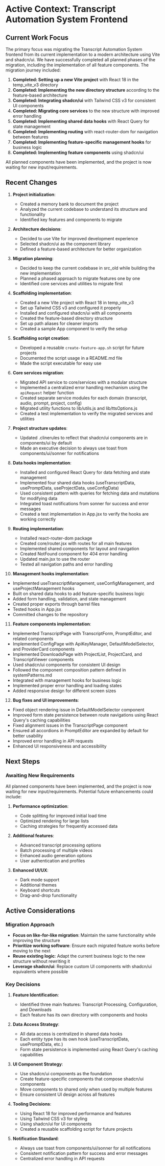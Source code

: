 # Active Context: Transcript Automation System Frontend

## Current Work Focus

The primary focus was migrating the Transcript Automation System frontend from its current implementation to a modern architecture using Vite and shadcn/ui. We have successfully completed all planned phases of the migration, including the implementation of all feature components. The migration journey included:

1. **Completed: Setting up a new Vite project** with React 18 in the temp_vite_v3 directory
2. **Completed: Implementing the new directory structure** according to the feature-based architecture
3. **Completed: Integrating shadcn/ui** with Tailwind CSS v3 for consistent UI components
4. **Completed: Migrating core services** to the new structure with improved error handling
5. **Completed: Implementing shared data hooks** with React Query for state management
6. **Completed: Implementing routing** with react-router-dom for navigation between features
7. **Completed: Implementing feature-specific management hooks** for business logic
8. **Completed: Implementing feature components** using shadcn/ui

All planned components have been implemented, and the project is now waiting for new input/requirements.

## Recent Changes

1. **Project initialization**:
   - Created a memory bank to document the project
   - Analyzed the current codebase to understand its structure and functionality
   - Identified key features and components to migrate

2. **Architecture decisions**:
   - Decided to use Vite for improved development experience
   - Selected shadcn/ui as the component library
   - Defined a feature-based architecture for better organization

3. **Migration planning**:
   - Decided to keep the current codebase in src_old while building the new implementation
   - Planned a phased approach to migrate features one by one
   - Identified core services and utilities to migrate first

4. **Scaffolding implementation**:
   - Created a new Vite project with React 18 in temp_vite_v3
   - Set up Tailwind CSS v3 and configured it properly
   - Installed and configured shadcn/ui with all components
   - Created the feature-based directory structure
   - Set up path aliases for cleaner imports
   - Created a sample App component to verify the setup

5. **Scaffolding script creation**:
   - Developed a reusable `create-feature-app.sh` script for future projects
   - Documented the script usage in a README.md file
   - Made the script executable for easy use

6. **Core services migration**:
   - Migrated API service to core/services with a modular structure
   - Implemented a centralized error handling mechanism using the `apiRequest` helper function
   - Created separate service modules for each domain (transcript, audio, prompt, project, config)
   - Migrated utility functions to lib/utils.js and lib/ttsOptions.js
   - Created a test implementation to verify the migrated services and utilities

7. **Project structure updates**:
   - Updated .clinerules to reflect that shadcn/ui components are in components/ui by default
   - Made an executive decision to always use toast from components/ui/sonner for notifications

8. **Data hooks implementation**:
   - Installed and configured React Query for data fetching and state management
   - Implemented four shared data hooks (useTranscriptData, usePromptData, useProjectData, useConfigData)
   - Used consistent pattern with queries for fetching data and mutations for modifying data
   - Integrated toast notifications from sonner for success and error messages
   - Created a test implementation in App.jsx to verify the hooks are working correctly

9. **Routing implementation**:
   - Installed react-router-dom package
   - Created core/router.jsx with routes for all main features
   - Implemented shared components for layout and navigation
   - Created NotFound component for 404 error handling
   - Updated main.jsx to use the router
   - Tested all navigation paths and error handling

10. **Management hooks implementation**:
   - Implemented useTranscriptManagement, useConfigManagement, and useProjectManagement hooks
   - Built on shared data hooks to add feature-specific business logic
   - Added form handling, validation, and state management
   - Created proper exports through barrel files
   - Tested hooks in App.jsx
   - Committed changes to the repository

11. **Feature components implementation**:
   - Implemented TranscriptPage with TranscriptForm, PromptEditor, and related components
   - Implemented ConfigPage with ApiKeyManager, DefaultModelSelector, and ProviderCard components
   - Implemented DownloadsPage with ProjectList, ProjectCard, and TranscriptViewer components
   - Used shadcn/ui components for consistent UI design
   - Followed the component composition pattern defined in systemPatterns.md
   - Integrated with management hooks for business logic
   - Implemented proper error handling and loading states
   - Added responsive design for different screen sizes

12. **Bug fixes and UI improvements**:
   - Fixed object rendering issue in DefaultModelSelector component
   - Improved form state persistence between route navigations using React Query's caching capabilities
   - Fixed alignment issues in the TranscriptPage component
   - Ensured all accordions in PromptEditor are expanded by default for better usability
   - Improved error handling in API requests
   - Enhanced UI responsiveness and accessibility

## Next Steps

### Awaiting New Requirements

All planned components have been implemented, and the project is now waiting for new input/requirements. Potential future enhancements could include:

1. **Performance optimization**:
   - Code splitting for improved initial load time
   - Optimized rendering for large lists
   - Caching strategies for frequently accessed data

2. **Additional features**:
   - Advanced transcript processing options
   - Batch processing of multiple videos
   - Enhanced audio generation options
   - User authentication and profiles

3. **Enhanced UI/UX**:
   - Dark mode support
   - Additional themes
   - Keyboard shortcuts
   - Drag-and-drop functionality

## Active Considerations

### Migration Approach

- **Focus on like-for-like migration**: Maintain the same functionality while improving the structure
- **Prioritize working software**: Ensure each migrated feature works before moving to the next
- **Reuse existing logic**: Adapt the current business logic to the new structure without rewriting it
- **Leverage shadcn/ui**: Replace custom UI components with shadcn/ui equivalents where possible

### Key Decisions

1. **Feature Identification**:
   - Identified three main features: Transcript Processing, Configuration, and Downloads
   - Each feature has its own directory with components and hooks

2. **Data Access Strategy**:
   - All data access is centralized in shared data hooks
   - Each entity type has its own hook (useTranscriptData, usePromptData, etc.)
   - Form state persistence is implemented using React Query's caching capabilities

3. **UI Component Strategy**:
   - Use shadcn/ui components as the foundation
   - Create feature-specific components that compose shadcn/ui components
   - Move components to shared only when used by multiple features
   - Ensure consistent UI design across all features

4. **Tooling Decisions**:
   - Using React 18 for improved performance and features
   - Using Tailwind CSS v3 for styling
   - Using shadcn/ui for UI components
   - Created a reusable scaffolding script for future projects

5. **Notification Standard**:
   - Always use toast from components/ui/sonner for all notifications
   - Consistent notification pattern for success and error messages
   - Centralized error handling in API requests
